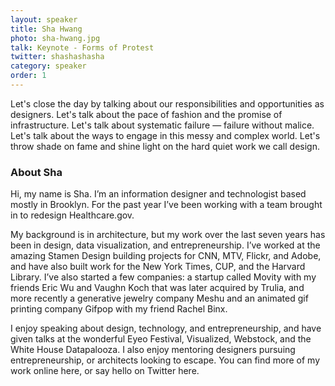 ```yaml
---
layout: speaker
title: Sha Hwang
photo: sha-hwang.jpg
talk: Keynote - Forms of Protest
twitter: shashashasha
category: speaker
order: 1
---
```


Let's close the day by talking about our responsibilities and opportunities as designers. Let's talk about the pace of fashion and the promise of infrastructure. Let's talk about systematic failure — failure without malice. Let's talk about the ways to engage in this messy and complex world. Let's throw shade on fame and shine light on the hard quiet work we call design.

### About Sha

Hi, my name is Sha. I’m an information designer and technologist based mostly in Brooklyn. For the past year I’ve been working with a team brought in to redesign Healthcare.gov.

My background is in architecture, but my work over the last seven years has been in design, data visualization, and entrepreneurship. I’ve worked at the amazing Stamen Design building projects for CNN, MTV, Flickr, and Adobe, and have also built work for the New York Times, CUP, and the Harvard Library. I’ve also started a few companies: a startup called Movity with my friends Eric Wu and Vaughn Koch that was later acquired by Trulia, and more recently a generative jewelry company Meshu and an animated gif printing company Gifpop with my friend Rachel Binx.

I enjoy speaking about design, technology, and entrepreneurship, and have given talks at the wonderful Eyeo Festival, Visualized, Webstock, and the White House Datapalooza. I also enjoy mentoring designers pursuing entrepreneurship, or architects looking to escape. You can find more of my work online here, or say hello on Twitter here.
